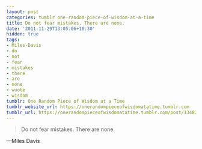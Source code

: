 ```yaml
---
layout: post
categories: tumblr one-random-piece-of-wisdom-at-a-time
title: Do not fear mistakes. There are none.
date: '2011-11-29T13:05:06+10:30'
hidden: true
tags:
- Miles-Davis
- do
- not
- fear
- mistakes
- there
- are
- none
- wuote
- wisdom
tumblr: One Random Piece of Wisdom at a Time
tumblr_website_url: https://onerandompieceofwisdomatatime.tumblr.com
tumblr_url: https://onerandompieceofwisdomatatime.tumblr.com/post/13482455265/do-not-fear-mistakes-there-are-none
---
```

> Do not fear mistakes. There are none.

—Miles Davis
